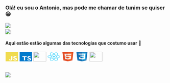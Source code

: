 ### Olá! eu sou o Antonio, mas pode me chamar de tunim se quiser 😁

<div style="display: block">
  <img align="center" height="50%" 
       src="https://github-readme-stats.vercel.app/api?username=tunim73&show_icons=true&theme=radical&hide=issues,prs&count_private=true">
  <br>
  <img align="center" height="50%"
       src="https://github-readme-stats.vercel.app/api/top-langs/?username=tunim73&layout=compact&show_icons=true&theme=radical&count_private=true&langs_count=10">
<div>

#### Aqui estão estão algumas das tecnologias que costumo usar 🤙
<div style="display: inline_block">
  <img align="center" alt="js" height="30" width="40" 
       src="https://raw.githubusercontent.com/devicons/devicon/master/icons/javascript/javascript-plain.svg">
  <img align="center" alt="Ts" height="30" width="40" 
       src="https://raw.githubusercontent.com/devicons/devicon/master/icons/typescript/typescript-plain.svg">
  <img align="center" alt"java" height="30" width="40"
      src="https://cdn.jsdelivr.net/gh/devicons/devicon/icons/java/java-original.svg" />
  <img align="center" alt="React" height="30" width="40" 
       src="https://raw.githubusercontent.com/devicons/devicon/master/icons/react/react-original.svg">
  <img align="center" alt="HTML" height="30" width="40" 
       src="https://raw.githubusercontent.com/devicons/devicon/master/icons/html5/html5-original.svg">
  <img align="center" alt="CSS" height="30" width="40" 
       src="https://raw.githubusercontent.com/devicons/devicon/master/icons/css3/css3-original.svg">
  <img align="center" alt"Linux" height="30" width="40"
       src="https://cdn.jsdelivr.net/gh/devicons/devicon/icons/linux/linux-original.svg" />   
</div>
<br>
<br>  
<div>
  <a href="https://www.linkedin.com/in/antonio-netto-021458222/" target="_blank"><img src="https://img.shields.io/badge/LinkedIn-0077B5?style=for-the-badge&logo=linkedin&logoColor=white" target="_blank"></a>
<div/>


